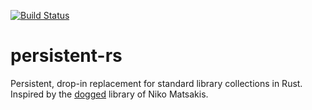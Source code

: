 [![Build Status](https://travis-ci.org/ArazAbishov/persistent-rs.svg?branch=master)](https://travis-ci.org/ArazAbishov/persistent-rs)

# persistent-rs
Persistent, drop-in replacement for standard library collections in Rust. Inspired by the [dogged](https://github.com/nikomatsakis/dogged) library of Niko Matsakis.

